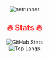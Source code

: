 <div align="center">
    <img src="https://github.com/user-attachments/assets/2a62ed9b-791e-4946-9084-50537b9b9eb8" alt="netrunner">
</div>

<h2 align="center" style="color:#ff3131;">🔥 Stats 🔥</h2>

<div align="center">
    <img src="https://github-readme-stats.vercel.app/api?username=Grs-grs&bg_color=30,ff073a,0d0d0d&title_color=ff3131&text_color=ffffff" alt="GitHub Stats">
    <br>
    <img src="https://github-readme-stats.vercel.app/api/top-langs/?username=Grs-grs&layout=compact&bg_color=30,ff073a,0d0d0d&title_color=ff3131&text_color=ffffff" alt="Top Langs">
</div>
